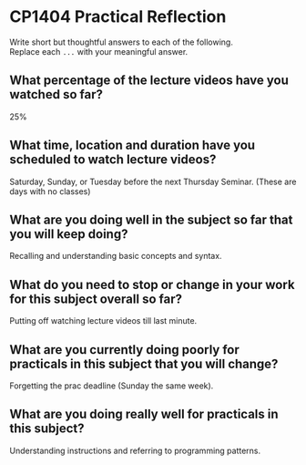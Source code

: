 # CP1404 Practical Reflection

Write short but thoughtful answers to each of the following.  
Replace each `...` with your meaningful answer.

## What percentage of the lecture videos have you watched so far?

25%

## What time, location and duration have you scheduled to watch lecture videos?

Saturday, Sunday, or Tuesday before the next Thursday Seminar. (These are days with no classes)

## What are you doing well in the subject so far that you will keep doing?

Recalling and understanding basic concepts and syntax.

## What do you need to stop or change in your work for this subject overall so far?

Putting off watching lecture videos till last minute. 

## What are you currently doing poorly for practicals in this subject that you will change?

Forgetting the prac deadline (Sunday the same week). 

## What are you doing really well for practicals in this subject?

Understanding instructions and referring to programming patterns. 
